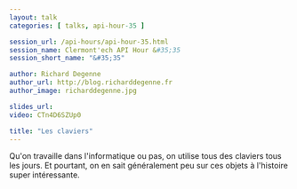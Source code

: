 ```yaml
---
layout: talk
categories: [ talks, api-hour-35 ]

session_url: /api-hours/api-hour-35.html
session_name: Clermont'ech API Hour &#35;35
session_short_name: "&#35;35"

author: Richard Degenne
author_url: http://blog.richarddegenne.fr
author_image: richarddegenne.jpg

slides_url:
video: CTn4D6SZUp0

title: "Les claviers"
---
```


Qu'on travaille dans l'informatique ou pas, on utilise tous des claviers tous
les jours. Et pourtant, on en sait généralement peu sur ces objets à l'histoire
super intéressante.
